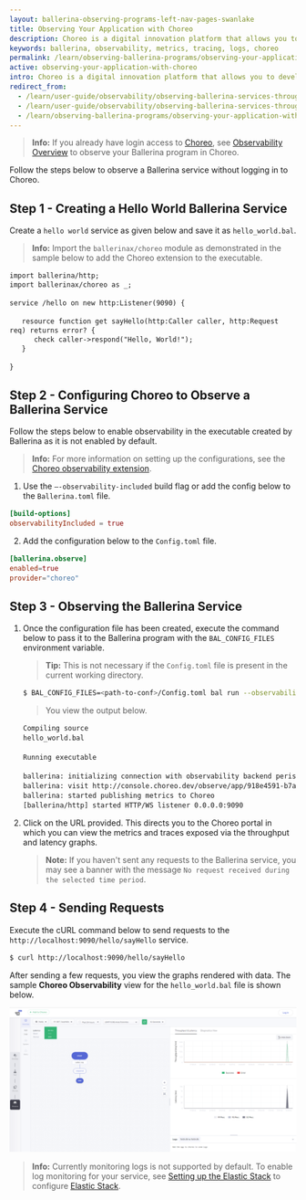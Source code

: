 ```yaml
---
layout: ballerina-observing-programs-left-nav-pages-swanlake
title: Observing Your Application with Choreo
description: Choreo is a digital innovation platform that allows you to develop, deploy, and manage cloud-native applications at scale.
keywords: ballerina, observability, metrics, tracing, logs, choreo
permalink: /learn/observing-ballerina-programs/observing-your-application-with-choreo/
active: observing-your-application-with-choreo
intro: Choreo is a digital innovation platform that allows you to develop, deploy, and manage cloud-native applications at scale.
redirect_from:
  - /learn/user-guide/observability/observing-ballerina-services-through-choreo
  - /learn/user-guide/observability/observing-ballerina-services-through-choreo/
  - /learn/observing-ballerina-programs/observing-your-application-with-choreo
---
```



>**Info:** If you already have login access to [Choreo](https://wso2.com/choreo/), see [Observability Overview](https://wso2.com/choreo/docs/observability/observability-overview/) to observe your Ballerina program in Choreo.

Follow the steps below to observe a Ballerina service without logging in to Choreo.



## Step 1 - Creating a Hello World Ballerina Service

Create a `hello world` service as given below and save it as `hello_world.bal`.

>**Info:** Import the `ballerinax/choreo` module as demonstrated in the sample below to add the Choreo extension to the executable.

```ballerina
import ballerina/http;
import ballerinax/choreo as _;
 
service /hello on new http:Listener(9090) {
  
   resource function get sayHello(http:Caller caller, http:Request req) returns error? {
      check caller->respond("Hello, World!");
   }
   
}
```


## Step 2 - Configuring Choreo to Observe a Ballerina Service

Follow the steps below to enable observability in the executable created by Ballerina as it is not enabled by default.

>**Info:** For more information on setting up the configurations, see the [Choreo observability extension](https://central.ballerina.io/ballerinax/choreo).

1. Use the `–-observability-included` build flag or add the config below to the `Ballerina.toml` file.
  ```toml
  [build-options]
  observabilityIncluded = true
  ```

2. Add the configuration below to the `Config.toml` file.
  ```toml
  [ballerina.observe]
  enabled=true
  provider="choreo"
  ```


## Step 3 - Observing the Ballerina Service

1. Once the configuration file has been created, execute the command below to pass it to the Ballerina program with the `BAL_CONFIG_FILES` environment variable.
   >**Tip:** This is not necessary if the `Config.toml` file is present in the current working directory.

    ```bash 
    $ BAL_CONFIG_FILES=<path-to-conf>/Config.toml bal run --observability-included hello_world.bal
    ```

    >You view the output below.

    ```bash
    Compiling source
    hello_world.bal

    Running executable

    ballerina: initializing connection with observability backend periscope.choreo.dev:443
    ballerina: visit http://console.choreo.dev/observe/app/918e4591-b7a3-11eb-8af4-bb5c98e5b4d6/918e502d-b7a3-11eb-8af4-bb5c98e5b4d6 to access observability data
    ballerina: started publishing metrics to Choreo
    [ballerina/http] started HTTP/WS listener 0.0.0.0:9090
    ```

2. Click on the URL provided.
   This directs you to the Choreo portal in which you can view the metrics and traces exposed via the throughput and latency graphs.
   >**Note:** If you haven't sent any requests to the Ballerina service, you may see a banner with the message `No request received during the selected time period`.


## Step 4 - Sending Requests

Execute the cURL command below to send requests to the `http://localhost:9090/hello/sayHello` service.

```bash
$ curl http://localhost:9090/hello/sayHello
```

After sending a few requests, you view the graphs rendered with data. The sample **Choreo Observability** view for the `hello_world.bal` file is shown below.

![Choreo Observability View](/learn/images/choreo-observability-view.png "Choreo Observability View")

>**Info:** Currently monitoring logs is not supported by default. To enable log monitoring for your service, see [Setting up the Elastic Stack](/learn/observing-ballerina-programs/observing-your-application-with-prometheus-grafana-jaeger-and-the-elastic-stack/#setting-up-the-elastic-stack) to configure [Elastic Stack](https://www.elastic.co/).
